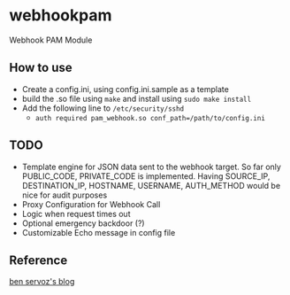 # webhookpam
Webhook PAM Module 

## How to use

* Create a config.ini, using config.ini.sample as a template
* build the .so file using `make` and install using `sudo make install` 
* Add the following line to `/etc/security/sshd`
  * `auth required pam_webhook.so conf_path=/path/to/config.ini`


## TODO

* Template engine for JSON data sent to the webhook target. So far only PUBLIC_CODE, PRIVATE_CODE is implemented. Having SOURCE_IP, DESTINATION_IP, HOSTNAME, USERNAME, AUTH_METHOD would be nice for audit purposes
* Proxy Configuration for Webhook Call
* Logic when request times out
* Optional emergency backdoor (?)
* Customizable Echo message in config file
  

## Reference
[ben servoz's blog](https://ben.akrin.com/2FA/2ndfactor.c)
